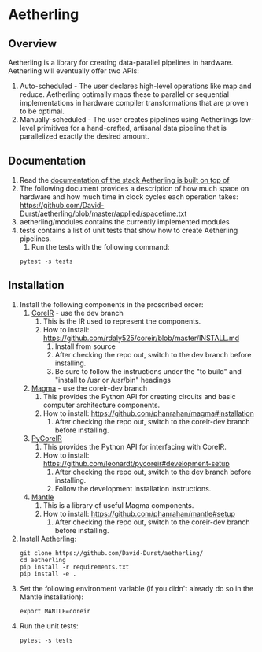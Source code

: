 # Aetherling

## Overview
Aetherling is a library for creating data-parallel pipelines in hardware. Aetherling will eventually offer two APIs:
1. Auto-scheduled - The user declares high-level operations like map and reduce. Aetherling optimally maps these to parallel or sequential implementations in hardware compiler transformations that are proven to be optimal.
1. Manually-scheduled  - The user creates pipelines using Aetherlings low-level primitives for a hand-crafted, artisanal data pipeline that is parallelized exactly the desired amount.

## Documentation
1. Read the [documentation of the stack Aetherling is built on top of](https://github.com/phanrahan/magma/blob/docs/doc/overview.md)
1. The following document provides a description of how much space on hardware and how much time in clock cycles each operation takes: https://github.com/David-Durst/aetherling/blob/master/applied/spacetime.txt
1. aetherling/modules contains the currently implemented modules
1. tests contains a list of unit tests that show how to create Aetherling pipelines.
    1. Run the tests with the following command:
    ```
    pytest -s tests
    ```

## Installation
1. Install the following components in the proscribed order:
    1. [CoreIR](https://github.com/rdaly525/coreir/tree/master) - use the dev branch
        1. This is the IR used to represent the components.
        1. How to install: https://github.com/rdaly525/coreir/blob/master/INSTALL.md
            1. Install from source
            1. After checking the repo out, switch to the dev branch before installing.
            1. Be sure to follow the instructions under the "to build" and "install to /usr or /usr/bin" headings
    1. [Magma](https://github.com/phanrahan/magma) - use the coreir-dev branch
        1. This provides the Python API for creating circuits and basic computer architecture components.
        1. How to install: https://github.com/phanrahan/magma#installation
            1. After checking the repo out, switch to the coreir-dev branch before installing.
    1. [PyCoreIR](https://github.com/leonardt/pycoreir)
        1. This provides the Python API for interfacing with CoreIR.
        1. How to install: https://github.com/leonardt/pycoreir#development-setup
            1. After checking the repo out, switch to the dev branch before installing.
            1. Follow the development installation instructions.
    1. [Mantle](https://github.com/phanrahan/mantle)
        1. This is a library of useful Magma components.
        1. How to install: https://github.com/phanrahan/mantle#setup
            1. After checking the repo out, switch to the coreir-dev branch before installing.
1. Install Aetherling:
    ```
    git clone https://github.com/David-Durst/aetherling/
    cd aetherling
    pip install -r requirements.txt
    pip install -e .
    ```
1. Set the following environment variable (if you didn't already do so in the Mantle installation):
    ```
    export MANTLE=coreir
    ```
1. Run the unit tests:
    ```
    pytest -s tests
    ```

